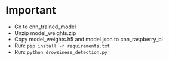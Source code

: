 # Important

* Go to cnn_trained_model
* Unzip model_weights.zip
* Copy model_weights.h5 and model.json to cnn_raspberry_pi
* Run: `pip install -r requirements.txt`
* Run: `python drowsiness_detection.py`